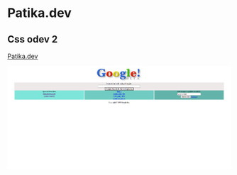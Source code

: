 # Patika.dev 
## Css odev 2 

[Patika.dev](https://app.patika.dev/paths)

<img src="google-eski.png" alt="google">

